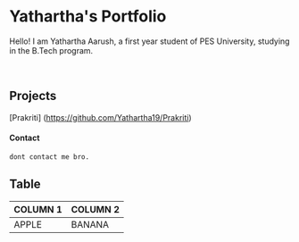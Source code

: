 # Yathartha's Portfolio

Hello! I am Yathartha Aarush, a first year student of PES University, studying in the B.Tech program.

<br>

## Projects

[Prakriti] (https://github.com/Yathartha19/Prakriti)

#### Contact

```dont contact me bro.```

## Table

COLUMN 1 |  COLUMN 2
---------|-----------
APPLE    |  BANANA

